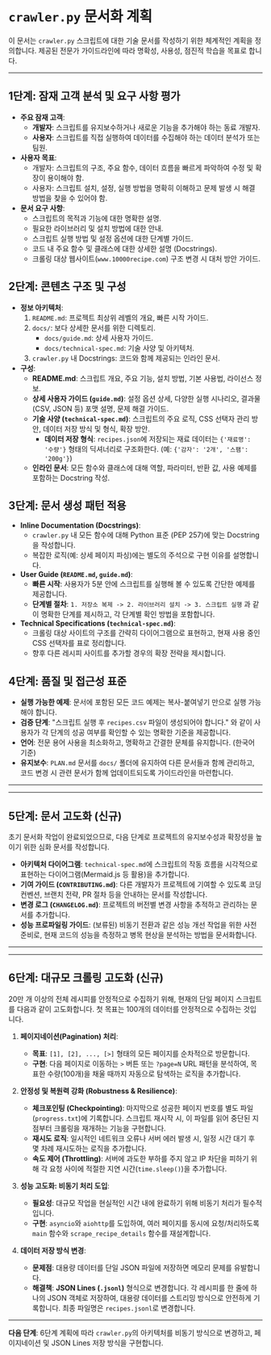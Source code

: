 # `crawler.py` 문서화 계획

이 문서는 `crawler.py` 스크립트에 대한 기술 문서를 작성하기 위한 체계적인 계획을 정의합니다. 제공된 전문가 가이드라인에 따라 명확성, 사용성, 점진적 학습을 목표로 합니다.

---

## 1단계: 잠재 고객 분석 및 요구 사항 평가

-   **주요 잠재 고객**:
    -   **개발자**: 스크립트를 유지보수하거나 새로운 기능을 추가해야 하는 동료 개발자.
    -   **사용자**: 스크립트를 직접 실행하여 데이터를 수집해야 하는 데이터 분석가 또는 팀원.
-   **사용자 목표**:
    -   개발자: 스크립트의 구조, 주요 함수, 데이터 흐름을 빠르게 파악하여 수정 및 확장이 용이해야 함.
    -   사용자: 스크립트 설치, 설정, 실행 방법을 명확히 이해하고 문제 발생 시 해결 방법을 찾을 수 있어야 함.
-   **문서 요구 사항**:
    -   스크립트의 목적과 기능에 대한 명확한 설명.
    -   필요한 라이브러리 및 설치 방법에 대한 안내.
    -   스크립트 실행 방법 및 설정 옵션에 대한 단계별 가이드.
    -   코드 내 주요 함수 및 클래스에 대한 상세한 설명 (Docstrings).
    -   크롤링 대상 웹사이트(`www.10000recipe.com`) 구조 변경 시 대처 방안 가이드.

## 2단계: 콘텐츠 구조 및 구성

-   **정보 아키텍처**:
    1.  `README.md`: 프로젝트 최상위 레벨의 개요, 빠른 시작 가이드.
    2.  `docs/`: 보다 상세한 문서를 위한 디렉토리.
        -   `docs/guide.md`: 상세 사용자 가이드.
        -   `docs/technical-spec.md`: 기술 사양 및 아키텍처.
    3.  `crawler.py` 내 Docstrings: 코드와 함께 제공되는 인라인 문서.
-   **구성**:
    -   **README.md**: 스크립트 개요, 주요 기능, 설치 방법, 기본 사용법, 라이선스 정보.
    -   **상세 사용자 가이드 (`guide.md`)**: 설정 옵션 상세, 다양한 실행 시나리오, 결과물(CSV, JSON 등) 포맷 설명, 문제 해결 가이드.
    -   **기술 사양 (`technical-spec.md`)**: 스크립트의 주요 로직, CSS 선택자 관리 방안, 데이터 저장 방식 및 형식, 확장 방안.
        -   **데이터 저장 형식**: `recipes.json`에 저장되는 재료 데이터는 `{'재료명': '수량'}` 형태의 딕셔너리로 구조화한다. (예: `{'감자': '2개', '스팸': '200g'}`)
    -   **인라인 문서**: 모든 함수와 클래스에 대해 역할, 파라미터, 반환 값, 사용 예제를 포함하는 Docstring 작성.

## 3단계: 문서 생성 패턴 적용

-   **Inline Documentation (Docstrings)**:
    -   `crawler.py` 내 모든 함수에 대해 Python 표준 (PEP 257)에 맞는 Docstring을 작성합니다.
    -   복잡한 로직(예: 상세 페이지 파싱)에는 별도의 주석으로 구현 이유를 설명합니다.
-   **User Guide (`README.md`, `guide.md`)**:
    -   **빠른 시작**: 사용자가 5분 안에 스크립트를 실행해 볼 수 있도록 간단한 예제를 제공합니다.
    -   **단계별 절차**: `1. 저장소 복제 -> 2. 라이브러리 설치 -> 3. 스크립트 실행` 과 같이 명확한 단계를 제시하고, 각 단계별 확인 방법을 포함합니다.
-   **Technical Specifications (`technical-spec.md`)**:
    -   크롤링 대상 사이트의 구조를 간략히 다이어그램으로 표현하고, 현재 사용 중인 CSS 선택자를 표로 정리합니다.
    -   향후 다른 레시피 사이트를 추가할 경우의 확장 전략을 제시합니다.

## 4단계: 품질 및 접근성 표준

-   **실행 가능한 예제**: 문서에 포함된 모든 코드 예제는 복사-붙여넣기 만으로 실행 가능해야 합니다.
-   **검증 단계**: "스크립트 실행 후 `recipes.csv` 파일이 생성되어야 합니다." 와 같이 사용자가 각 단계의 성공 여부를 확인할 수 있는 명확한 기준을 제공합니다.
-   **언어**: 전문 용어 사용을 최소화하고, 명확하고 간결한 문체를 유지합니다. (한국어 기준)
-   **유지보수**: `PLAN.md` 문서를 `docs/` 폴더에 유지하여 다른 문서들과 함께 관리하고, 코드 변경 시 관련 문서가 함께 업데이트되도록 가이드라인을 마련합니다.

---

--- 

## 5단계: 문서 고도화 (신규)

초기 문서화 작업이 완료되었으므로, 다음 단계로 프로젝트의 유지보수성과 확장성을 높이기 위한 심화 문서를 작성합니다.

-   **아키텍처 다이어그램**: `technical-spec.md`에 스크립트의 작동 흐름을 시각적으로 표현하는 다이어그램(Mermaid.js 등 활용)을 추가합니다.
-   **기여 가이드 (`CONTRIBUTING.md`)**: 다른 개발자가 프로젝트에 기여할 수 있도록 코딩 컨벤션, 브랜치 전략, PR 절차 등을 안내하는 문서를 작성합니다.
-   **변경 로그 (`CHANGELOG.md`)**: 프로젝트의 버전별 변경 사항을 추적하고 관리하는 문서를 추가합니다.
-   **성능 프로파일링 가이드**: (보류된) 비동기 전환과 같은 성능 개선 작업을 위한 사전 준비로, 현재 코드의 성능을 측정하고 병목 현상을 분석하는 방법을 문서화합니다.

---

--- 

## 6단계: 대규모 크롤링 고도화 (신규)

20만 개 이상의 전체 레시피를 안정적으로 수집하기 위해, 현재의 단일 페이지 스크립트를 다음과 같이 고도화합니다. 첫 목표는 100개의 데이터를 안정적으로 수집하는 것입니다.

1.  **페이지네이션(Pagination) 처리**: 
    -   **목표**: `[1], [2], ..., [>]` 형태의 모든 페이지를 순차적으로 방문합니다.
    -   **구현**: 다음 페이지로 이동하는 `>` 버튼 또는 `?page=N` URL 패턴을 분석하여, 목표한 수량(100개)을 채울 때까지 자동으로 탐색하는 로직을 추가합니다.

2.  **안정성 및 복원력 강화 (Robustness & Resilience)**:
    -   **체크포인팅 (Checkpointing)**: 마지막으로 성공한 페이지 번호를 별도 파일(`progress.txt`)에 기록합니다. 스크립트 재시작 시, 이 파일를 읽어 중단된 지점부터 크롤링을 재개하는 기능을 구현합니다.
    -   **재시도 로직**: 일시적인 네트워크 오류나 서버 에러 발생 시, 일정 시간 대기 후 몇 차례 재시도하는 로직을 추가합니다.
    -   **속도 제어 (Throttling)**: 서버에 과도한 부하를 주지 않고 IP 차단을 피하기 위해 각 요청 사이에 적절한 지연 시간(`time.sleep()`)을 추가합니다.

3.  **성능 고도화: 비동기 처리 도입**:
    -   **필요성**: 대규모 작업을 현실적인 시간 내에 완료하기 위해 비동기 처리가 필수적입니다.
    -   **구현**: `asyncio`와 `aiohttp`를 도입하여, 여러 페이지를 동시에 요청/처리하도록 `main` 함수와 `scrape_recipe_details` 함수를 재설계합니다.

4.  **데이터 저장 방식 변경**:
    -   **문제점**: 대용량 데이터를 단일 JSON 파일에 저장하면 메모리 문제를 유발합니다.
    -   **해결책**: **JSON Lines (`.jsonl`)** 형식으로 변경합니다. 각 레시피를 한 줄에 하나의 JSON 객체로 저장하여, 대용량 데이터를 스트리밍 방식으로 안전하게 기록합니다. 최종 파일명은 `recipes.jsonl`로 변경합니다.

---

**다음 단계**: 6단계 계획에 따라 `crawler.py`의 아키텍처를 비동기 방식으로 변경하고, 페이지네이션 및 JSON Lines 저장 방식을 구현합니다.